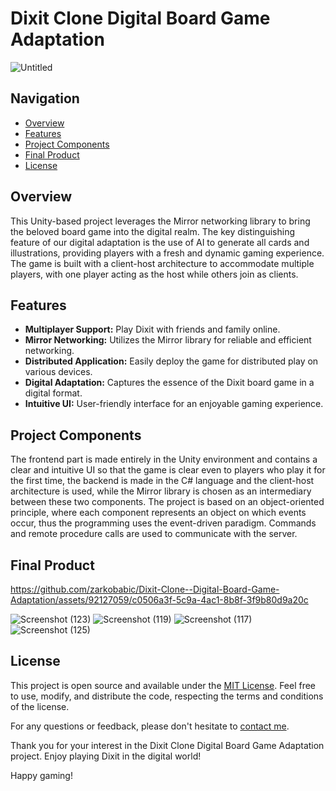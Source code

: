 # Dixit Clone Digital Board Game Adaptation
![Untitled](https://github.com/zarkobabic/Dixit-Clone-Digital-Board-Game-Adaptation/assets/92127059/95a06369-e7e8-4d71-9ef5-bef7bfd1d1c8)


## Navigation

- [Overview](#overview)
- [Features](#features)
- [Project Components](#project-components)
- [Final Product](#final-product)
- [License](#license)

## Overview

This Unity-based project leverages the Mirror networking library to bring the beloved board game into the
digital realm. The key distinguishing feature of our digital adaptation is the use of AI to generate all cards
and illustrations, providing players with a fresh and dynamic gaming experience. The game is built with a
client-host architecture to accommodate multiple players, with one player acting as the host while others
join as clients.


## Features

- **Multiplayer Support:** Play Dixit with friends and family online.
- **Mirror Networking:** Utilizes the Mirror library for reliable and efficient networking.
- **Distributed Application:** Easily deploy the game for distributed play on various devices.
- **Digital Adaptation:** Captures the essence of the Dixit board game in a digital format.
- **Intuitive UI:** User-friendly interface for an enjoyable gaming experience.



## Project Components

The frontend part is made entirely in the Unity environment and contains a clear and intuitive UI so that the game is clear even to players who play it for the first time, the backend is made in the C# language and the client-host architecture is used, while the Mirror library is chosen as an intermediary between these two components. The project is based on an object-oriented principle, where each component represents an object on which events occur, thus the programming uses the event-driven paradigm. Commands and remote procedure calls are used to communicate with the server.

## Final Product


https://github.com/zarkobabic/Dixit-Clone--Digital-Board-Game-Adaptation/assets/92127059/c0506a3f-5c9a-4ac1-8b8f-3f9b80d9a20c


![Screenshot (123)](https://github.com/zarkobabic/Dixit-Clone--Digital-Board-Game-Adaptation/assets/92127059/6797d0ee-2e20-48eb-8fda-b69f24f09bee)
![Screenshot (119)](https://github.com/zarkobabic/Dixit-Clone--Digital-Board-Game-Adaptation/assets/92127059/baa76ebc-fad4-4800-9728-9e376d154d0e)
![Screenshot (117)](https://github.com/zarkobabic/Dixit-Clone--Digital-Board-Game-Adaptation/assets/92127059/fec8136b-90f2-4cd5-a937-c20a69e83859)
![Screenshot (125)](https://github.com/zarkobabic/Dixit-Clone--Digital-Board-Game-Adaptation/assets/92127059/b033cc2f-c8aa-43d4-bc3b-8da26dde05cc)





## License

This project is open source and available under the [MIT License](LICENSE). Feel free to use, modify, and distribute the code, respecting the terms and conditions of the license.

For any questions or feedback, please don't hesitate to [contact me](mailto:zarko.m.babic@gmail.com).

Thank you for your interest in the Dixit Clone Digital Board Game Adaptation project. Enjoy playing Dixit in the digital world!

Happy gaming!

